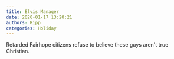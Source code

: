 ```yaml
---
title: Elvis Manager
date: 2020-01-17 13:20:21
authors: Ripp
categories: Holiday
---
```


 Retarded Fairhope citizens refuse to believe these guys aren't true Christian.